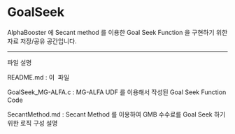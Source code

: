 # GoalSeek

AlphaBooster 에 Secant method 를 이용한 Goal Seek Function 을 구현하기 위한 자료 저장/공유  공간입니다.

___
파일 설명

README.md	 : 이  파일

GoalSeek_MG-ALFA.c : MG-ALFA UDF 를 이용해서 작성된 Goal Seek Function Code

SecantMethod.md : Secant Method 를 이용하여 GMB 수수료를 Goal Seek 하기 위한 로직 구성 설명
